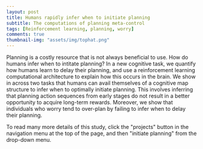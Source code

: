 ```yaml
---
layout: post
title: Humans rapidly infer when to initiate planning
subtitle: The computations of planning meta-control
tags: [Reinforcement learning, planning, worry]
comments: true
thumbnail-img: "assets/img/tophat.png"
---
```


Planning is a costly resource that is not always beneficial to use. How do humans infer when to intitate planning? In a new cognitive task, we quantify how humans learn to delay their planning, and use a reinforcement learning computational architecture to explain how this occurs in the brain. We show in across two tasks that humans can avail themselves of a cognitive map structure to infer when to optimally initiate planning. This involves inferring that planning action sequences from early stages do not result in a better opportunity to acquire long-term rewards. Moreover, we show that individuals who worry tend to over-plan by failing to infer when to delay their planning.

To read many more details of this study, click the "projects" button in the navigation menu at the top of the page, and then "initiate planning" from the drop-down menu.